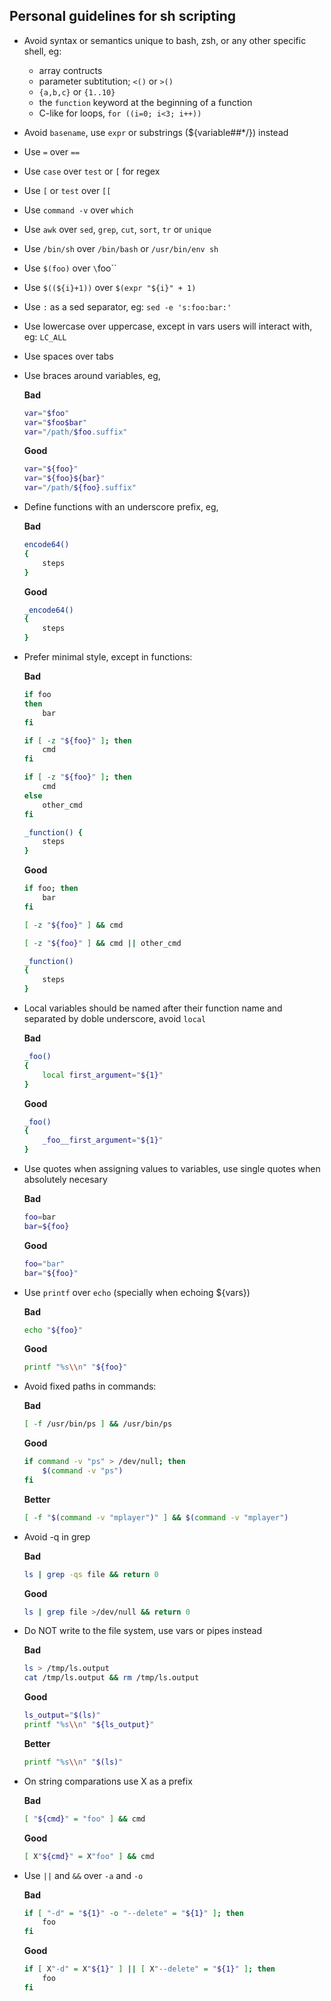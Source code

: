 ## Personal guidelines for sh scripting

- Avoid syntax or semantics unique to bash, zsh, or any other specific shell, eg:
    - array contructs
    - parameter subtitution; `<()` or `>()`
    - `{a,b,c}` or `{1..10}`
    - the `function` keyword at the beginning of a function
    - C-like for loops, `for ((i=0; i<3; i++))`
- Avoid `basename`, use `expr` or substrings (${variable##\*/}) instead
- Use `=` over `==`
- Use `case` over `test` or `[` for regex
- Use `[` or `test` over `[[`
- Use `command -v` over `which`
- Use `awk` over `sed`, `grep`, `cut`, `sort`, `tr` or `unique`
- Use `/bin/sh` over `/bin/bash` or `/usr/bin/env sh`
- Use `$(foo)` over `\`foo\``
- Use `$((${i}+1))` over `$(expr "${i}" + 1)`
- Use `:` as a sed separator, eg: `sed -e 's:foo:bar:'`
- Use lowercase over uppercase, except in vars users will interact with, eg: `LC_ALL`
- Use spaces over tabs
- Use braces around variables, eg,

  **Bad**
   ```sh
   var="$foo"
   var="$foo$bar"
   var="/path/$foo.suffix"
   ```

  **Good**
   ```sh
   var="${foo}"
   var="${foo}${bar}"
   var="/path/${foo}.suffix"
   ```
- Define functions with an underscore prefix, eg,

  **Bad**
   ```sh
   encode64()
   {
       steps
   }
   ```

  **Good**
   ```sh
   _encode64()
   {
       steps
   }
   ```
- Prefer minimal style, except in functions:

  **Bad**
   ```sh
   if foo
   then
       bar
   fi

   if [ -z "${foo}" ]; then
       cmd
   fi

   if [ -z "${foo}" ]; then
       cmd
   else
       other_cmd
   fi

   _function() {
       steps
   }
   ```

  **Good**
   ```sh
   if foo; then
       bar
   fi

   [ -z "${foo}" ] && cmd

   [ -z "${foo}" ] && cmd || other_cmd

   _function()
   {
       steps
   }
   ```
- Local variables should be named after their function name and separated by doble underscore, avoid `local`

  **Bad**
   ```sh
   _foo()
   {
       local first_argument="${1}"
   }
   ```

  **Good**
   ```sh
   _foo()
   {
       _foo__first_argument="${1}"
   }
   ```

- Use quotes when assigning values to variables, use single quotes when absolutely necesary

  **Bad**
   ```sh
   foo=bar
   bar=${foo}
   ```

  **Good**
   ```sh
   foo="bar"
   bar="${foo}"
   ```
- Use `printf` over `echo` (specially when echoing ${vars})

  **Bad**
   ```sh
   echo "${foo}"
   ```

  **Good**
   ```sh
   printf "%s\\n" "${foo}"
   ```
- Avoid fixed paths in commands:

  **Bad**
   ```sh
   [ -f /usr/bin/ps ] && /usr/bin/ps
   ```

  **Good**
   ```sh
   if command -v "ps" > /dev/null; then
       $(command -v "ps")
   fi
   ```

  **Better**
   ```sh
   [ -f "$(command -v "mplayer")" ] && $(command -v "mplayer")
   ```
- Avoid -q in grep

   **Bad**
   ```sh
   ls | grep -qs file && return 0
   ```

   **Good**
   ```sh
   ls | grep file >/dev/null && return 0
   ```
- Do NOT write to the file system, use vars or pipes instead

  **Bad**
   ```sh
   ls > /tmp/ls.output
   cat /tmp/ls.output && rm /tmp/ls.output
   ```

  **Good**
   ```sh
   ls_output="$(ls)"
   printf "%s\\n" "${ls_output}"
   ```

  **Better**
   ```sh
   printf "%s\\n" "$(ls)"
   ```
- On string comparations use X as a prefix

  **Bad**
   ```sh
   [ "${cmd}" = "foo" ] && cmd
   ```

  **Good**
   ```sh
   [ X"${cmd}" = X"foo" ] && cmd
   ```
- Use `||` and `&&` over `-a` and `-o`

  **Bad**
   ```sh
   if [ "-d" = "${1}" -o "--delete" = "${1}" ]; then
       foo
   fi
   ```

  **Good**
   ```sh
   if [ X"-d" = X"${1}" ] || [ X"--delete" = "${1}" ]; then
       foo
   fi
   ```

